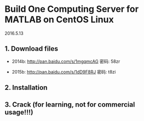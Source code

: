 
# Build One Computing Server for MATLAB on CentOS Linux

2016.5.13

## 1. Download files

- 2014b: http://pan.baidu.com/s/1mgqmcAG 密码: 58zr

- 2015b: http://pan.baidu.com/s/1dD9F8RJ 密码: t8zi 

## 2. Installation

## 3. Crack (for learning, not for commercial usage!!!)

